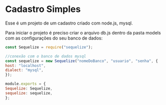 # Cadastro Simples 

Esse é um projeto de um cadastro criado com node.js, mysql. 

Para iniciar o projeto é preciso criar o arquivo db.js dentro da pasta models com as configurações do seu banco de dados:

```javascript
const Sequelize = require("sequelize");

//conexão com o banco de dados mysql
const sequelize = new Sequelize("nomeDoBanco", "usuario", "senha", {
host: "localhost",
dialect: "mysql",
});

module.exports = {
Sequelize: Sequelize,
sequelize: sequelize,
};
```


